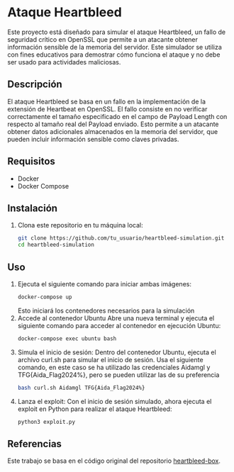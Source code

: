 # Ataque Heartbleed

Este proyecto está diseñado para simular el ataque Heartbleed, un fallo de seguridad crítico en OpenSSL que permite a un atacante obtener información sensible de la memoria del servidor. Este simulador se utiliza con fines educativos para demostrar cómo funciona el ataque y no debe ser usado para actividades maliciosas.

## Descripción

El ataque Heartbleed se basa en un fallo en la implementación de la extensión de Heartbeat en OpenSSL. El fallo consiste en no verificar correctamente el tamaño especificado en el campo de Payload Length con respecto al tamaño real del Payload enviado. Esto permite a un atacante obtener datos adicionales almacenados en la memoria del servidor, que pueden incluir información sensible como claves privadas.

## Requisitos

- Docker
- Docker Compose

## Instalación

1. Clona este repositorio en tu máquina local:

   ```bash
   git clone https://github.com/tu_usuario/heartbleed-simulation.git
   cd heartbleed-simulation
## Uso
1. Ejecuta el siguiente comando para iniciar ambas imágenes:
   ```bash
   docker-compose up
   ```
   Esto iniciará los contenedores necesarios para la simulación
2. Accede al contenedor Ubuntu
   Abre una nueva terminal y ejecuta el siguiente comando para acceder al contenedor en ejecución Ubuntu:
   ```bash
   docker-compose exec ubuntu bash
3. Simula el inicio de sesión:
   Dentro del contenedor Ubuntu, ejecuta el archivo curl.sh para simular el inicio de sesión. Usa el siguiente comando, en este caso se ha utilizado las credenciales Aidamgl y TFG{Aida_Flag2024%}, pero se pueden utilizar las de su preferencia
   ```bash
   bash curl.sh Aidamgl TFG{Aida_Flag2024%}
4. Lanza el exploit:
   Con el inicio de sesión simulado, ahora ejecuta el exploit en Python para realizar el ataque Heartbleed:
   ```bash
   python3 exploit.py
## Referencias

Este trabajo se basa en el código original del repositorio [heartbleed-box](https://github.com/jknudsen-synopsys/heartbleed-box/tree/main).
